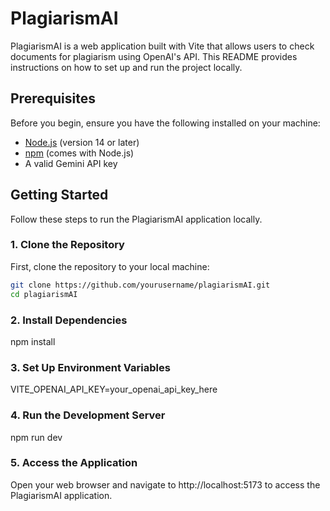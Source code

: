 # PlagiarismAI

PlagiarismAI is a web application built with Vite that allows users to check documents for plagiarism using OpenAI's API. This README provides instructions on how to set up and run the project locally.


## Prerequisites

Before you begin, ensure you have the following installed on your machine:

- [Node.js](https://nodejs.org/) (version 14 or later)
- [npm](https://www.npmjs.com/) (comes with Node.js)
- A valid Gemini API key

## Getting Started

Follow these steps to run the PlagiarismAI application locally.

### 1. Clone the Repository

First, clone the repository to your local machine:

```bash
git clone https://github.com/yourusername/plagiarismAI.git
cd plagiarismAI
```

### 2. Install Dependencies
npm install

### 3. Set Up Environment Variables
VITE_OPENAI_API_KEY=your_openai_api_key_here

### 4. Run the Development Server
npm run dev

### 5. Access the Application
Open your web browser and navigate to http://localhost:5173 to access the PlagiarismAI application.






